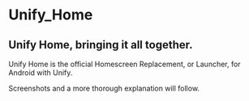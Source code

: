 Unify_Home
==========

Unify Home, bringing it all together.
-------------------------------------

Unify Home is the official Homescreen Replacement, or Launcher, for Android with Unify.

Screenshots and a more thorough explanation will follow.
